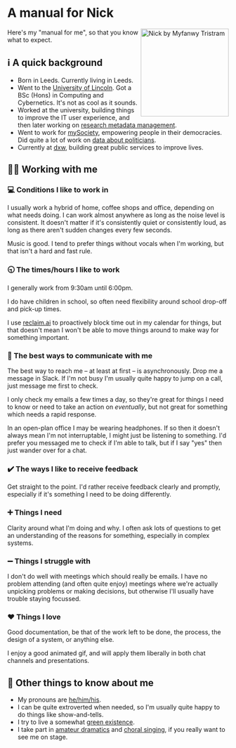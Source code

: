 # A manual for Nick

<img align="right" width="200" alt="Nick by Myfanwy Tristram" src="https://user-images.githubusercontent.com/619082/174264107-1e32fe6d-3767-49ff-a761-d9aece636c1a.png">

Here's my "manual for me", so that you know what to expect.

## ℹ️ A quick background

- Born in Leeds. Currently living in Leeds.
- Went to the [University of Lincoln](https://www.lincoln.ac.uk/). Got a BSc (Hons) in Computing and Cybernetics. It's not as cool as it sounds.
- Worked at the university, building things to improve the IT user experience, and then later working on [research metadata management](http://orbital.dev.lincoln.ac.uk).
- Went to work for [mySociety](https://www.mysociety.org/), empowering people in their democracies. Did quite a lot of work on [data about politicians](https://everypolitician.org/).
- Currently at [dxw](https://www.dxw.com/), building great public services to improve lives.

## 🧑‍💼 Working with me

### 💻 Conditions I like to work in

I usually work a hybrid of home, coffee shops and office, depending on what needs doing. I can work almost anywhere as long as the noise level is consistent. It doesn't matter if it's consistently quiet or consistently loud, as long as there aren't sudden changes every few seconds.

Music is good. I tend to prefer things without vocals when I'm working, but that isn't a hard and fast rule.

### 🕤 The times/hours I like to work

I generally work from 9:30am until 6:00pm.

I do have children in school, so often need flexibility around school drop-off and pick-up times.

I use [reclaim.ai](https://reclaim.ai/) to proactively block time out in my calendar for things, but that doesn't mean I won't be able to move things around to make way for something important.

### 💬 The best ways to communicate with me

The best way to reach me – at least at first – is asynchronously. Drop me a message in Slack. If I'm not busy I'm usually quite happy to jump on a call, just message me first to check.

I only check my emails a few times a day, so they're great for things I need to know or need to take an action on _eventually_, but not great for something which needs a rapid response.

In an open-plan office I may be wearing headphones. If so then it doesn't always mean I'm not interruptable, I might just be listening to something. I'd prefer you messaged me to check if I'm able to talk, but if I say "yes" then just wander over for a chat.

### ✔️ The ways I like to receive feedback

Get straight to the point. I'd rather receive feedback clearly and promptly, especially if it's something I need to be doing differently.

### ➕ Things I need

Clarity around what I'm doing and why. I often ask lots of questions to get an understanding of the reasons for something, especially in complex systems.

### ➖ Things I struggle with

I don't do well with meetings which should really be emails. I have no problem attending (and often quite enjoy) meetings where we're actually unpicking problems or making decisions, but otherwise I'll usually have trouble staying focussed.

### ❤️ Things I love

Good documentation, be that of the work left to be done, the process, the design of a system, or anything else.

I enjoy a good animated gif, and will apply them liberally in both chat channels and presentations.

## 📇 Other things to know about me

- My pronouns are [he/him/his](https://pronoun.is/he).
- I can be quite extroverted when needed, so I'm usually quite happy to do things like show-and-tells.
- I try to live a somewhat [green existence](https://nickjackson.me/green).
- I take part in [amateur dramatics](http://whitkirkartsguild.com/) and [choral singing](https://leedsmalevoicechoir.co.uk/), if you really want to see me on stage.
